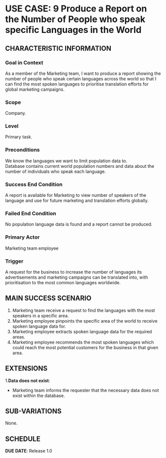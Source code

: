 # USE CASE: 9 Produce a Report on the Number of People who speak specific Languages in the World

## CHARACTERISTIC INFORMATION

### Goal in Context

As a member of the Marketing team, I want to produce a report showing the number of people who speak certain languages across the world so that I can find the most spoken languages to prioritise translation efforts for global marketing campaigns.

### Scope

Company.

### Level

Primary task.

### Preconditions

We know the languages we want to limit population data to.  
Database contains current world population numbers and data about the number of individuals who speak each language.

### Success End Condition

A report is available for Marketing to view number of speakers of the language and use for future marketing and translation efforts globally.

### Failed End Condition

No population language data is found and a report cannot be produced.

### Primary Actor

Marketing team employee

### Trigger

A request for the business to increase the number of languages its advertisements and marketing campaigns can be translated into, with prioritisation to the most common languages worldwide.

## MAIN SUCCESS SCENARIO

1. Marketing team receive a request to find the languages with the most speakers in a specific area.
2. Marketing employee pinpoints the specific area of the world to receive spoken language data for.
3. Marketing employee extracts spoken language data for the required areas.
4. Marketing employee recommends the most spoken languages which could reach the most potential customers for the business in that given area.

## EXTENSIONS

1.**Data does not exist**:
   - Marketing team informs the requester that the necessary data does not exist within the database.

## SUB-VARIATIONS

None.

## SCHEDULE

**DUE DATE**: Release 1.0